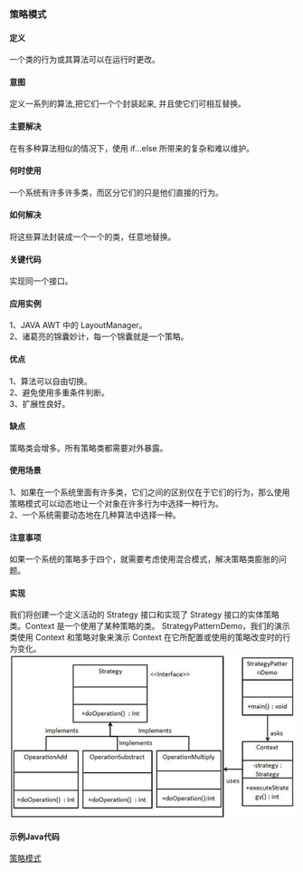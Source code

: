 ### 策略模式   

#### 定义
一个类的行为或其算法可以在运行时更改。    

#### 意图          
定义一系列的算法,把它们一个个封装起来, 并且使它们可相互替换。

#### 主要解决   
在有多种算法相似的情况下，使用 if...else 所带来的复杂和难以维护。      

####  何时使用      
一个系统有许多许多类，而区分它们的只是他们直接的行为。          

#### 如何解决       
将这些算法封装成一个一个的类，任意地替换。

#### 关键代码
实现同一个接口。        

#### 应用实例      
1、JAVA AWT 中的 LayoutManager。  
2、诸葛亮的锦囊妙计，每一个锦囊就是一个策略。             

#### 优点         
1、算法可以自由切换。      
2、避免使用多重条件判断。      
3、扩展性良好。        

#### 缺点     
策略类会增多。所有策略类都需要对外暴露。             

#### 使用场景      
1、如果在一个系统里面有许多类，它们之间的区别仅在于它们的行为，那么使用策略模式可以动态地让一个对象在许多行为中选择一种行为。       
2、一个系统需要动态地在几种算法中选择一种。

#### 注意事项       
如果一个系统的策略多于四个，就需要考虑使用混合模式，解决策略类膨胀的问题。       

#### 实现     
我们将创建一个定义活动的 Strategy 接口和实现了 Strategy 接口的实体策略类。Context 是一个使用了某种策略的类。
StrategyPatternDemo，我们的演示类使用 Context 和策略对象来演示 Context 在它所配置或使用的策略改变时的行为变化。      
![Alt text](./images/strategy_pattern.jpg)

#### 示例Java代码
[策略模式](../src/main/java/com/lvt/pattern_23)